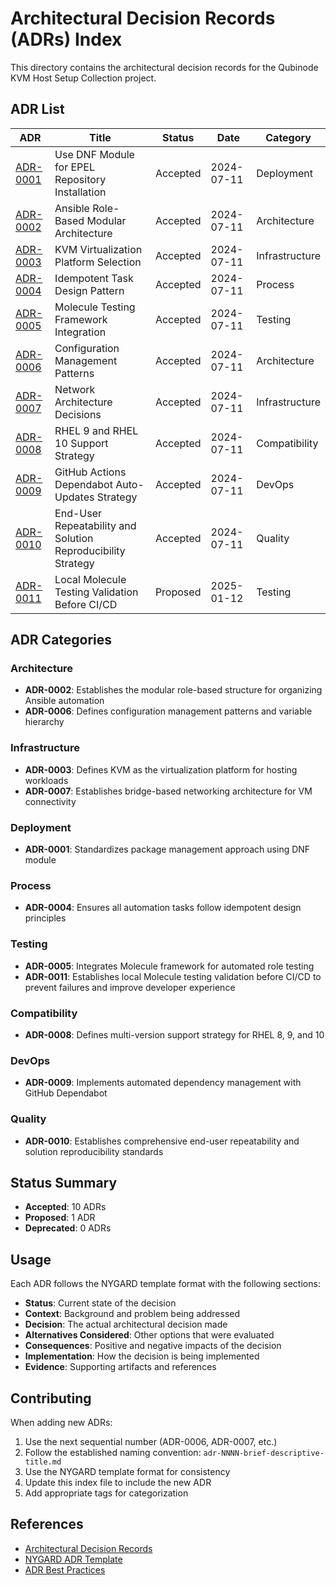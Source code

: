 # Architectural Decision Records (ADRs) Index

This directory contains the architectural decision records for the Qubinode KVM Host Setup Collection project.

## ADR List

| ADR | Title | Status | Date | Category |
|-----|-------|--------|------|----------|
| [ADR-0001](adr-0001-use-dnf-module-for-epel-repository-installation.md) | Use DNF Module for EPEL Repository Installation | Accepted | 2024-07-11 | Deployment |
| [ADR-0002](adr-0002-ansible-role-based-modular-architecture.md) | Ansible Role-Based Modular Architecture | Accepted | 2024-07-11 | Architecture |
| [ADR-0003](adr-0003-kvm-virtualization-platform-selection.md) | KVM Virtualization Platform Selection | Accepted | 2024-07-11 | Infrastructure |
| [ADR-0004](adr-0004-idempotent-task-design-pattern.md) | Idempotent Task Design Pattern | Accepted | 2024-07-11 | Process |
| [ADR-0005](adr-0005-molecule-testing-framework-integration.md) | Molecule Testing Framework Integration | Accepted | 2024-07-11 | Testing |
| [ADR-0006](adr-0006-configuration-management-patterns.md) | Configuration Management Patterns | Accepted | 2024-07-11 | Architecture |
| [ADR-0007](adr-0007-network-architecture-decisions.md) | Network Architecture Decisions | Accepted | 2024-07-11 | Infrastructure |
| [ADR-0008](adr-0008-rhel-9-and-rhel-10-support-strategy.md) | RHEL 9 and RHEL 10 Support Strategy | Accepted | 2024-07-11 | Compatibility |
| [ADR-0009](adr-0009-github-actions-dependabot-auto-updates-strategy.md) | GitHub Actions Dependabot Auto-Updates Strategy | Accepted | 2024-07-11 | DevOps |
| [ADR-0010](adr-0010-end-user-repeatability-and-solution-reproducibility-strategy.md) | End-User Repeatability and Solution Reproducibility Strategy | Accepted | 2024-07-11 | Quality |
| [ADR-0011](adr-0011-local-molecule-testing-validation-before-cicd.md) | Local Molecule Testing Validation Before CI/CD | Proposed | 2025-01-12 | Testing |

## ADR Categories

### Architecture
- **ADR-0002**: Establishes the modular role-based structure for organizing Ansible automation
- **ADR-0006**: Defines configuration management patterns and variable hierarchy

### Infrastructure  
- **ADR-0003**: Defines KVM as the virtualization platform for hosting workloads
- **ADR-0007**: Establishes bridge-based networking architecture for VM connectivity

### Deployment
- **ADR-0001**: Standardizes package management approach using DNF module

### Process
- **ADR-0004**: Ensures all automation tasks follow idempotent design principles

### Testing
- **ADR-0005**: Integrates Molecule framework for automated role testing
- **ADR-0011**: Establishes local Molecule testing validation before CI/CD to prevent failures and improve developer experience

### Compatibility
- **ADR-0008**: Defines multi-version support strategy for RHEL 8, 9, and 10

### DevOps
- **ADR-0009**: Implements automated dependency management with GitHub Dependabot

### Quality
- **ADR-0010**: Establishes comprehensive end-user repeatability and solution reproducibility standards

## Status Summary
- **Accepted**: 10 ADRs
- **Proposed**: 1 ADR  
- **Deprecated**: 0 ADRs

## Usage

Each ADR follows the NYGARD template format with the following sections:
- **Status**: Current state of the decision
- **Context**: Background and problem being addressed
- **Decision**: The actual architectural decision made
- **Alternatives Considered**: Other options that were evaluated
- **Consequences**: Positive and negative impacts of the decision
- **Implementation**: How the decision is being implemented
- **Evidence**: Supporting artifacts and references

## Contributing

When adding new ADRs:
1. Use the next sequential number (ADR-0006, ADR-0007, etc.)
2. Follow the established naming convention: `adr-NNNN-brief-descriptive-title.md`
3. Use the NYGARD template format for consistency
4. Update this index file to include the new ADR
5. Add appropriate tags for categorization

## References

- [Architectural Decision Records](https://adr.github.io/)
- [NYGARD ADR Template](https://github.com/joelparkerhenderson/architecture-decision-record/blob/main/templates/decision-record-template-by-michael-nygard/index.md)
- [ADR Best Practices](https://docs.aws.amazon.com/prescriptive-guidance/latest/architectural-decision-records/)
